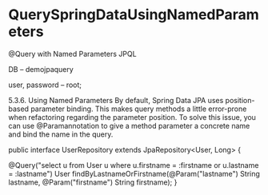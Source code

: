 # QuerySpringDataUsingNamedParameters

@Query with Named Parameters JPQL

DB – demojpaquery

user, password – root;

5.3.6. Using Named Parameters
By default, Spring Data JPA uses position-based parameter binding. This makes query methods a little error-prone when refactoring regarding the parameter position. To solve this issue, you can use @Paramannotation to give a method parameter a concrete name and bind the name in the query.

public interface UserRepository extends JpaRepository<User, Long> {

  @Query("select u from User u where u.firstname = :firstname or u.lastname = :lastname")
  User findByLastnameOrFirstname(@Param("lastname") String lastname,
                                 @Param("firstname") String firstname);
}
